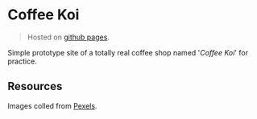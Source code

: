 # Coffee Koi

> Hosted on [github pages](https://alubhorta.github.io/coffee-koi/).

Simple prototype site of a totally real coffee shop named '_Coffee Koi_' for practice.

## Resources

Images colled from [Pexels](https://pexels.com).
